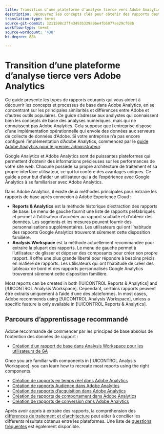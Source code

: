 ```yaml
---
title: Transition d’une plateforme d’analyse tierce vers Adobe Analytics
description: Découvrez les concepts clés pour obtenir des rapports destinés aux utilisateurs familiarisés avec d’autres plateformes, comme Google Analytics.
translation-type: tm+mt
source-git-commit: 3211598c2ff43493b329a9be4fb6877ae29cf08b
workflow-type: tm+mt
source-wordcount: '438'
ht-degree: 88%

---
```



# Transition d’une plateforme d’analyse tierce vers Adobe Analytics

Ce guide présente les types de rapports courants qui vous aident à découvrir les concepts et processus de base dans Adobe Analytics, en se concentrant sur les principales similarités et différences entre Adobe et d’autres outils populaires. Ce guide s’adresse aux analystes qui connaissent bien les concepts de base des analyses numériques, mais qui ne connaissent pas Adobe Analytics. Cela suppose que l’entreprise dispose d’une implémentation opérationnelle qui envoie des données aux serveurs de collecte de données d’Adobe. Si votre entreprise n’a pas encore configuré l’implémentation d’Adobe Analytics, commencez par le [guide Adobe Analytics pour le premier administrateur](/help/admin/admin-console/first-admin-guide.md).

Google Analytics et Adobe Analytics sont de puissantes plateformes qui permettent d’obtenir des informations précieuses sur les performances de votre site web. Chacune possède sa propre architecture de traitement et sa propre interface utilisateur, ce qui lui confère des avantages uniques. Ce guide a pour but d’aider un utilisateur qui a de l’expérience avec Google Analytics à se familiariser avec Adobe Analytics.

Dans Adobe Analytics, il existe deux méthodes principales pour extraire les rapports de base après connexion à Adobe Experience Cloud :

* **Reports &amp; Analytics** est la méthode historique d’extraction des rapports de base. Le menu de gauche fournit une liste de rapports préfabriqués et permet à l’utilisateur d’accéder au rapport souhaité et d’obtenir des données. Les segments et les mesures peuvent fournir des personnalisations supplémentaires. Les utilisateurs qui ont l’habitude des rapports Google Analytics trouveront sûrement cette disposition familière.
* **Analysis Workspace** est la méthode actuellement recommandée pour extraire la plupart des rapports. Le menu de gauche permet à l’utilisateur de glisser et déposer des composants pour créer son propre rapport. Il offre une plus grande liberté pour répondre à besoins précis en matière de rapports. Les utilisateurs qui ont l’habitude de créer des tableaux de bord et des rapports personnalisés Google Analytics trouveront sûrement cette disposition familière.

Most reports can be created in both [!UICONTROL Reports &amp; Analytics] and [!UICONTROL Analysis Workspace]. Cependant, certains rapports peuvent être extraits uniquement à l’aide d’une des plateformes. In most cases, Adobe recommends using [!UICONTROL Analysis Workspace], unless a specific feature is only available in [!UICONTROL Reports &amp; Analytics].

## Parcours d’apprentissage recommandé

Adobe recommande de commencer par les principes de base absolus de l’obtention des données de rapport :

* [Création d’un rapport de base dans Analysis Workspace pour les utilisateurs de GA](reports/create-report.md)

Once you are familiar with components in [!UICONTROL Analysis Workspace], you can learn how to recreate most reports using the right components.

* [Création de rapports en temps réel dans Adobe Analytics](reports/realtime-reports.md)
* [Création de rapports Audience dans Adobe Analytics](reports/audience-reports.md)
* [Création de rapports d’acquisition dans Adobe Analytics](reports/acquisition-reports.md)
* [Création de rapports de comportement dans Adobe Analytics](reports/behavior-reports.md)
* [Création de rapports de conversion dans Adobe Analytics](reports/conversions-reports.md)

Après avoir appris à extraire des rapports, la compréhension des [différences de traitement et d’architecture](processing-differences.md) peut aider à concilier les différents résultats obtenus entre les plateformes. Une liste de [questions fréquentes](faq.md) est également disponible.
